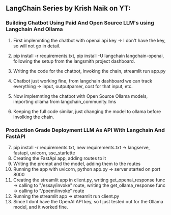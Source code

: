 ## LangChain Series by Krish Naik on YT:

### Building Chatbot Using Paid And Open Source LLM's using Langchain And Ollama
1. First implemnting the chatbot with openai api key -> I don't have the key, so will not go in detail.

2. pip install -r requirements.txt, pip install -U langchain langchain-openai, following the setup from the langsmith project dashboard.

3. Writing the code for the chatbot, invoking the chain, streamlit run app.py

4. Chatbot just working fine, from langchain dashboard we can track everything -> input, outputparser, cost for that input, etc.

5. Now implemnting the chatbot with Open Source Ollama models, importing ollama from langchain_community.llms

6. Keeping the full code similar, just changing the model to ollama before involking the chain.


### Production Grade Deployment LLM As API With Langchain And FastAPI
7. pip install -r requirements.txt, new requirements.txt -> langserve, fastapi, uvicorn, sse_starlette
8. Creating the FastApi app, adding routes to it
9. Writing the prompt and the model, adding them to the routes
10. Running the app with uvicorn, python app.py -> server started on port 8000
11. Creating the streamlit app in client.py, writing get_openai_response func -> calling to "/essay/invoke" route, writing the get_ollama_response func -> calling to "/poem/invoke" route
12. Running the streamlit app -> streamlit run client.py
13. Since I dont have the OpenAI API key, so I just tested out for the Ollama model, and it worked fine. 